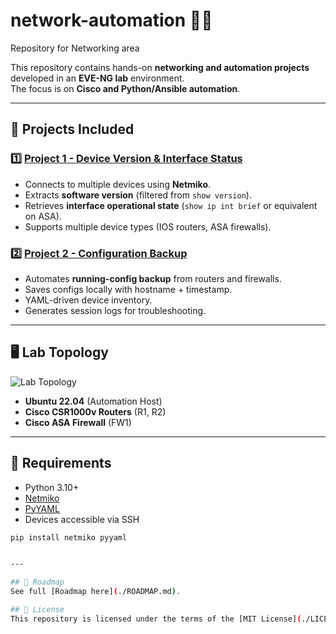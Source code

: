 # network-automation 🔧🌐
Repository for Networking area

This repository contains hands-on **networking and automation projects** developed in an **EVE-NG lab** environment.  
The focus is on **Cisco and Python/Ansible automation**.  

---

## 📌 Projects Included

### 1️⃣ [Project 1 - Device Version & Interface Status](./Project1_Device_Version_Interface/README.md)
- Connects to multiple devices using **Netmiko**.  
- Extracts **software version** (filtered from `show version`).  
- Retrieves **interface operational state** (`show ip int brief` or equivalent on ASA).  
- Supports multiple device types (IOS routers, ASA firewalls).  

### 2️⃣ [Project 2 - Configuration Backup](./Project2_Backup_Configs/README.md)
- Automates **running-config backup** from routers and firewalls.  
- Saves configs locally with hostname + timestamp.  
- YAML-driven device inventory.  
- Generates session logs for troubleshooting.  

---

## 🖥️ Lab Topology

![Lab Topology](./docs/topology.png)

- **Ubuntu 22.04** (Automation Host)  
- **Cisco CSR1000v Routers** (R1, R2)  
- **Cisco ASA Firewall** (FW1)  

---

## 🚀 Requirements

- Python 3.10+  
- [Netmiko](https://github.com/ktbyers/netmiko)  
- [PyYAML](https://pyyaml.org/wiki/PyYAMLDocumentation)  
- Devices accessible via SSH  

```bash
pip install netmiko pyyaml


---

## 📅 Roadmap
See full [Roadmap here](./ROADMAP.md).

## 📄 License
This repository is licensed under the terms of the [MIT License](./LICENSE).
